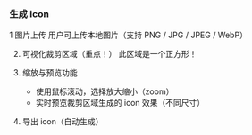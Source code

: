 ### 生成 icon

1 图片上传
用户可上传本地图片（支持 PNG / JPG / JPEG / WebP）

2. 可视化裁剪区域（重点！） 此区域是一个正方形！

3. 缩放与预览功能
    - 使用鼠标滚动，选择放大缩小（zoom）
    - 实时预览裁剪区域生成的 icon 效果（不同尺寸）

3. 导出 icon（自动生成）

